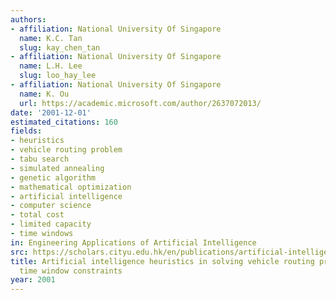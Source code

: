 ```yaml
---
authors:
- affiliation: National University Of Singapore
  name: K.C. Tan
  slug: kay_chen_tan
- affiliation: National University Of Singapore
  name: L.H. Lee
  slug: loo_hay_lee
- affiliation: National University Of Singapore
  name: K. Ou
  url: https://academic.microsoft.com/author/2637072013/
date: '2001-12-01'
estimated_citations: 160
fields:
- heuristics
- vehicle routing problem
- tabu search
- simulated annealing
- genetic algorithm
- mathematical optimization
- artificial intelligence
- computer science
- total cost
- limited capacity
- time windows
in: Engineering Applications of Artificial Intelligence
src: https://scholars.cityu.edu.hk/en/publications/artificial-intelligence-heuristics-in-solving-vehicle-routing-problems-with-time-window-constraints(51351560-6fae-4e02-b624-82507c01cd17).html
title: Artificial intelligence heuristics in solving vehicle routing problems with
  time window constraints
year: 2001
---
```

